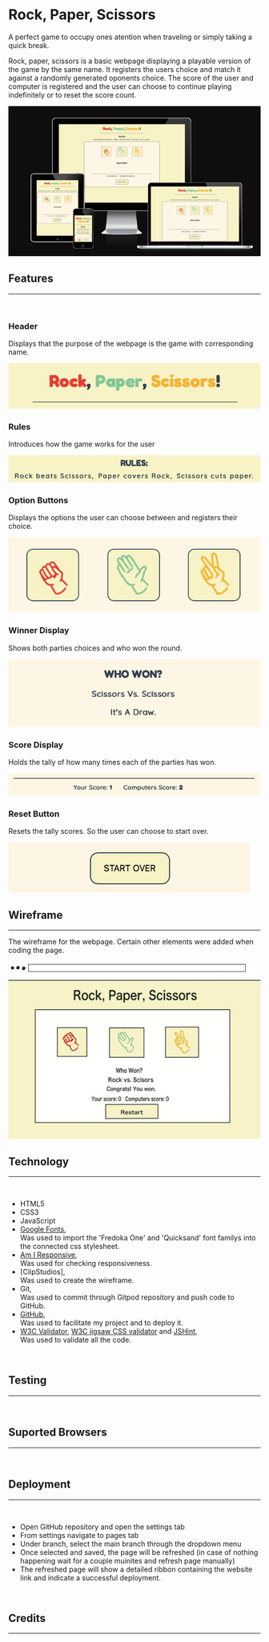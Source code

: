 # Rock, Paper, Scissors

A perfect game to occupy ones atention when traveling or simply taking a quick break. 

Rock, paper, scissors is a basic webpage displaying a playable version of the game by the same name. It registers the users choice and match it against a randomly generated oponents choice. The score of the user and computer is registered and the user can choose to continue playing indefinitely or to reset the score count. 

<img src="assets/readme-images/responsive.png" alt="Image showing responsiveness">

<br>

## Features
---

<br>

### Header

Displays that the purpose of the webpage is the game with corresponding name.

<img src="assets/readme-images/header.png" alt="Image showing page header">

<br> 

### Rules

Introduces how the game works for the user

<img src="assets/readme-images/rules.png" alt="Image showing game rules">

<br>

### Option Buttons

Displays the options the user can choose between and registers their choice.

<img src="assets/readme-images/choices.png" alt="Image showing game choices">

<br>

### Winner Display

Shows both parties choices and who won the round.

<img src="assets/readme-images/who-won.png" alt="Image showing who won">

<br>

### Score Display

Holds the tally of how many times each of the parties has won.

<img src="assets/readme-images/tally.png" alt="Image showing score tally">

<br>

### Reset Button

Resets the tally scores. So the user can choose to start over.

<img src="assets/readme-images/reset.png" alt="Image showing reset button">

<br>

## Wireframe

---

The wireframe for the webpage. Certain other elements were added when coding the page.

<img src="assets/readme-images/wireframe-rps.jpg" alt="Image showing wireframe">

<br>

## Technology
---

<br>

- HTML5
- CSS3
- JavaScript
- [Google Fonts](https://fonts.google.com/), <br> Was used to import the 'Fredoka One' and 'Quicksand' font familys into the connected css stylesheet.
- [Am I Responsive](https://ui.dev/amiresponsive), <br> Was used for checking responsiveness.
- [ClipStudios], <br> Was used to create the wireframe.
- Git, <br> Was used to commit through Gitpod repository and push code to GitHub.
- [GitHub](https://github.com/), <br> Was used to facilitate my project and to deploy it.
- [W3C Validator](https://validator.w3.org/#validate_by_uri), [W3C jigsaw CSS validator](https://jigsaw.w3.org/css-validator/) and [JSHint](https://jshint.com/), <br> Was used to validate all the code.

<br>

## Testing
---



<br>

## Suported Browsers
---



<br>

## Deployment
---

<br>

- Open GitHub repository and open the settings tab
- From settings navigate to pages tab
- Under branch, select the main branch through the dropdown menu
- Once selected and saved, the page will be refreshed (in case of nothing happening wait for a couple muinites and refresh page manually)
- The refreshed page will show a detailed ribbon containing the website link and indicate a successful deployment.

<br>

## Credits
---
